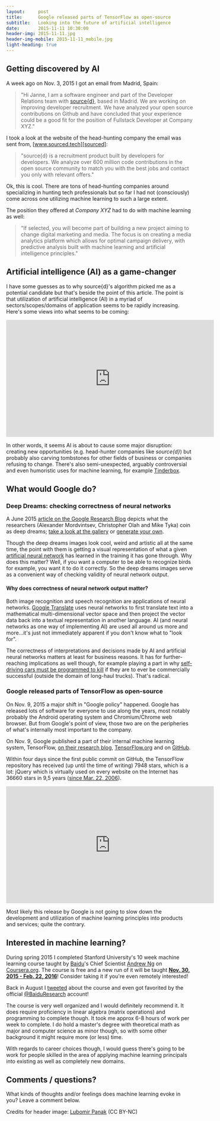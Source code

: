 ```yaml
---
layout:     post
title:      Google released parts of TensorFlow as open-source
subtitle:   Looking into the future of artificial intelligence
date:       2015-11-11 10:30:00
header-img: 2015-11-11.jpg
header-img-mobile: 2015-11-11_mobile.jpg
light-heading: true
---
```


## Getting discovered by AI

A week ago on Nov. 3, 2015 I got an email from Madrid, Spain:

> "Hi Janne, I am a software engineer and part of the Developer Relations team with [source{d}][sourced], based in Madrid. We are working on improving developer recruitment. We have analyzed your open source contributions on Github and have concluded that your experience could be a good fit for the position of Fullstack Developer at Company XYZ."

I took a look at the website of the head-hunting company the email was sent from, [www.sourced.tech][sourced]:

> "source{d} is a recruitment product built by developers for developers. We analyze over 600 million code contributions in the open source community to match you with the best jobs and contact you only with relevant offers."

Ok, this is cool. There are tons of head-hunting companies around specializing in hunting tech professionals but so far I had not (consciously) come across one utilizing machine learning to such a large extent.

The position they offered at *Company XYZ* had to do with machine learning as well:

> "If selected, you will become part of building a new project aiming to change digital marketing and media. The focus is on creating a media analytics platform which allows for optimal campaign delivery, with predictive analysis built with machine learning and artificial intelligence principles."

## Artificial intelligence (AI) as a game-changer

I have some guesses as to why source{d}'s algorithm picked me as a potential candidate but that's beside the point of this article. The point is that utilization of artificial intelligence (AI) in a myriad of sectors/scopes/domains of application seems to be rapidly increasing. Here's some views into what seems to be coming:

<iframe width="560" height="315" src="https://www.youtube.com/embed/7Pq-S557XQU" frameborder="0" allowfullscreen></iframe>

In other words, it seems AI is about to cause some major disruption: creating new opportunities (e.g. head-hunter companies like *source{d}*) but probably also carving tombstones for other fields of business or companies refusing to change. There's also semi-unexpected, arguably controversial and even humoristic uses for machine learning, for example [Tinderbox](https://github.com/crockpotveggies/tinderbox).

## What would Google do?

### Deep Dreams: checking correctness of neural networks

 A June 2015 [article on the Google Research Blog](http://googleresearch.blogspot.com/2015/06/inceptionism-going-deeper-into-neural.html) depicts what the researchers (Alexander Mordvintsev, Christopher Olah and Mike Tyka) coin as deep dreams; [take a look at the gallery](https://photos.google.com/share/AF1QipPX0SCl7OzWilt9LnuQliattX4OUCj_8EP65_cTVnBmS1jnYgsGQAieQUc1VQWdgQ?key=aVBxWjhwSzg2RjJWLWRuVFBBZEN1d205bUdEMnhB) or [generate your own](http://deepdreamgenerator.com/).

Though the deep dreams images look cool, weird and artistic all at the same time, the point with them is getting a visual representation of what a given [artificial neural network](https://en.wikipedia.org/wiki/Artificial_neural_network) has learned in the training it has gone through. Why does this matter? Well, if you want a computer to be able to recognize birds for example, you want it to do it correctly. So the deep dreams images serve as a convenient way of checking validity of neural network output.

#### Why does correctness of neural network output matter?

Both image recognition and speech recognition are applications of neural networks. [Google Translate](https://translate.google.com) uses neural networks to first translate text into a mathematical multi-dimensional vector space and then project the vector data back into a textual representation in another language. AI (and neural networks as one way of implementing AI) are used all around us more and more...it's just not immediately apparent if you don't know what to "look for".

The correctness of interpretations and decisions made by AI and artificial neural networks matters at least for business reasons. It has for further-reaching implications as well though, for example playing a part in why [self-driving cars must be programmed to kill](http://www.technologyreview.com/view/542626/why-self-driving-cars-must-be-programmed-to-kill/) if they are to ever be commercially successful (outside the domain of long-haul trucks). That's radical.

### Google released parts of TensorFlow as open-source

On Nov. 9, 2015 a major shift in "Google policy" happened. Google has released lots of software for everyone to use along the years, most notably probably the Android operating system and Chromium/Chrome web browser. But from Google's point of view, those two are on the peripheries of what's internally most important to the company.

On Nov. 9, Google published a part of their internal machine learning system, TensorFlow, [on their research blog](http://googleresearch.blogspot.com/2015/11/tensorflow-googles-latest-machine_9.html), [TensorFlow.org](http://www.tensorflow.org) and on [GitHub](https://github.com/tensorflow/tensorflow).

Within four days since the first public commit on GitHub, the TensorFlow repository has received (up until the time of writing) 7948 stars, which is a lot: jQuery which is virtually used on every website on the Internet has 36660 stars in 9,5 years ([since Mar. 22, 2006](https://github.com/jquery/jquery/commit/8a4a1edf047f2c272f663866eb7b5fcd644d65b3)).

<iframe width="560" height="315" src="https://www.youtube.com/embed/oZikw5k_2FM" frameborder="0" allowfullscreen></iframe>

Most likely this release by Google is not going to slow down the development and utilization of machine learning principles into products and services; quite the contrary.

## Interested in machine learning?

During spring 2015 I completed Stanford University's 10 week machine learning course taught by [Baidu](https://en.wikipedia.org/wiki/Baidu)'s Chief Scientist [Andrew Ng](https://twitter.com/andrewyng) on [Coursera.org](https://www.coursera.org/learn/machine-learning). The course is free and a new run of it will be taught **[Nov. 30, 2015 - Feb. 22, 2016](https://www.coursera.org/learn/machine-learning)**! Consider taking it if you're even remotely interested!

Back in August I [tweeted](https://twitter.com/jannecederberg/status/630191860577923072) about the course and even got favorited by the official [@BaiduResearch](https://twitter.com/baiduresearch) account!

The course is very well organized and I would definitely recommend it. It does require proficiency in linear algebra (matrix operations) and programming to complete though. It took me approx 6-8 hours of work per week to complete. I do hold a master's degree with theoretical math as major and computer science as minor though, so with some other background it might require more (or less) time.

With regards to career choices though, I would guess there's going to be work for people skilled in the area of applying machine learning principals into existing as well as completely new domains.

## Comments / questions?

What kinds of thoughts and/or feelings does machine learning evoke in you? Leave a comment below.

Credits for header image: [Lubomir Panak](https://www.flickr.com/photos/drakh/19198374889/in/photolist-vfuFZB-vt1mdu-vfuGQV-vfbwAx-vwWYpZ-uzWoXh-uNKso8-vK2jUU-vHiH3L-vt1k3U-vKBwxi-vKBw4H-uA74Sx-uA74Jr-uzWoPb-vuDnw9-uA74tr-vFryWg-vVztsj-7KVinu-yHebWX-uzhGyA-vvgoBx-vdtts7-uzu9qy-uwNEAe-xeL5Mo-vqfxku-uA7474-vxj1pe-vfuG8T-vufgEb-vBzoxi-vRyANu-vccvpa-vP5TG6-uwNFpP-vu135n-uFhUqz-vPS3N7-uVah1w-vzyuXo-vHg1Tg-vyaask-wbpHjc-xa6NfH-vxukzi-uwD1u3-vtDCKF-xh1Dvt) (CC BY-NC)

[sourced]: http://sourced.tech